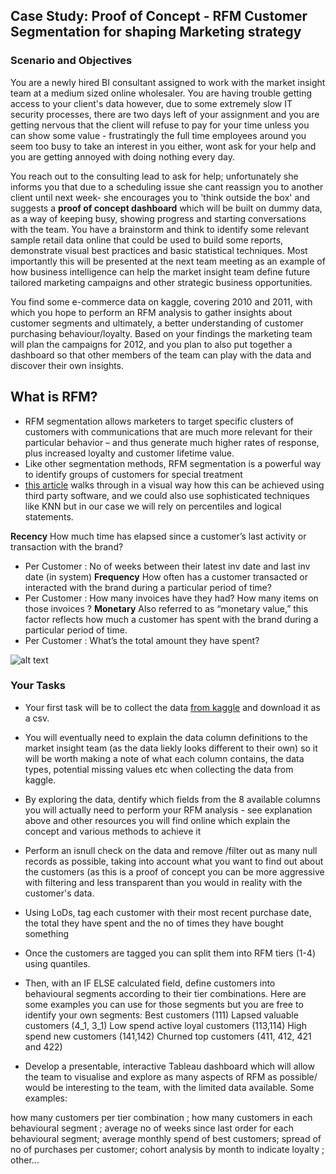 
## Case Study: Proof of Concept - RFM Customer Segmentation for shaping Marketing strategy 

### Scenario and Objectives

You are a newly hired BI consultant assigned to work with the market insight team at a medium sized online wholesaler. You are having trouble getting access to your client's data however, due to some extremely slow IT security processes, there are two days left of your assignment and you are getting nervous that the client will refuse to pay for your time unless you can show some value - frustratingly the full time employees around you seem too busy to take an interest in you either, wont ask for your help and you are getting annoyed with doing nothing every day. 

You reach out to the consulting lead to ask for help; unfortunately she informs you that due to a scheduling issue she cant reassign you to another client until next week- she encourages you to 'think outside the box' and suggests a **proof of concept dashboard** which will be built on dummy data, as a way of keeping busy, showing progress and starting conversations with the team. You have a brainstorm and think to identify some relevant sample retail data online that could be used to build some reports, demonstrate visual best practices and basic statistical techniques. Most importantly this will be presented at the next team meeting as an example of how business intelligence can help the market insight team define future tailored marketing campaigns and other strategic business opportunities. 

You find some e-commerce data on kaggle, covering 2010 and 2011, with which you hope to perform an RFM analysis to gather insights about customer segments and ultimately, a better understanding of customer purchasing behaviour/loyalty. Based on your findings the marketing team will plan the campaigns for 2012, and you plan to also put together a dashboard so that other members of the team can play with the data and discover their own insights. 


## What is RFM? 
* RFM segmentation allows marketers to target specific clusters of customers with communications that are much more relevant for their particular behavior – and thus generate much higher rates of response, plus increased loyalty and customer lifetime value. 
* Like other segmentation methods, RFM segmentation is a powerful way to identify groups of customers for special treatment
* [this article](https://clevertap.com/blog/rfm-analysis/) walks through in a visual way how this can be achieved using third party software, and we could also use sophisticated techniques like KNN but in our case we will rely on percentiles and logical statements. 

**Recency** How much time has elapsed since a customer’s last activity or transaction with the brand?
- Per Customer : No of weeks between their latest inv date and last inv date (in system)
**Frequency** How often has a customer transacted or interacted with the brand during a particular period of time? 
- Per Customer : How many invoices have they had? How many items on those invoices ? 
**Monetary** Also referred to as “monetary value,” this factor reflects how much a customer has spent with the brand during a particular period of time. 
- Per Customer : What’s the total amount they have spent?

![alt text](https://github.com/student-IH-labs-and-stuff/BER-DAFT-MAR21/blob/main/Class%20Materials/unit6/quantiles.png "RFM using percentiles")

### Your Tasks 

* Your first task will be to collect the data [from kaggle](https://www.kaggle.com/carrie1/ecommerce-data) and download it as a csv. 
* You will eventually need to explain the data column definitions to the market insight team (as the data liekly looks different to their own) so it will be worth making a note of what each column contains, the data types, potential missing values etc when collecting the data from kaggle.
* By exploring the data, dentify which fields from the 8 available columns you will actually need to perform your RFM analysis - see explanation above and other resources you will find online which explain the concept and various methods to achieve it
* Perform an  isnull check on the data and remove /filter out as many null records as possible, taking into account what you want to find out about the customers (as this is a proof of concept you can be more aggressive with filtering and less transparent than you would in reality with the customer's data.  
* Using LoDs, tag each customer with their most recent purchase date, the total they have spent and the no of times they have bought something
* Once the customers are tagged you can split them into RFM tiers (1-4) using quantiles.
* Then, with an IF ELSE calculated field, define customers into behavioural segments according to their tier combinations. Here are some examples you can use for those segments but you are free to identify your own segments:
 Best customers (111)
 Lapsed valuable customers (4_1, 3_1)
 Low spend active loyal customers (113,114)
 High spend new customers (141,142) 
 Churned top customers (411, 412, 421 and 422)
 
* Develop a presentable, interactive Tableau dashboard which will allow the team to visualise and explore as many aspects of RFM as possible/  would be interesting to the team, with the limited data available. Some examples:

how many customers per tier combination ;  how many customers in each behavioural segment ; average no of weeks since last order for each behavioural segment; average monthly spend of best customers; spread of no of purchases per customer; cohort analysis by month to indicate loyalty ; other... 

